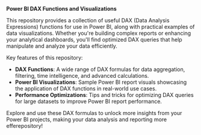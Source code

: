 
**Power BI DAX Functions and Visualizations**

This repository provides a collection of useful DAX (Data Analysis Expressions) functions for use in Power BI, along with practical examples of data visualizations. Whether you're building complex reports or enhancing your analytical dashboards, you'll find optimized DAX queries that help manipulate and analyze your data efficiently.

Key features of this repository:
- **DAX Functions**: A wide range of DAX formulas for data aggregation, filtering, time intelligence, and advanced calculations.
- **Power BI Visualizations**: Sample Power BI report visuals showcasing the application of DAX functions in real-world use cases.
- **Performance Optimizations**: Tips and tricks for optimizing DAX queries for large datasets to improve Power BI report performance.

Explore and use these DAX formulas to unlock more insights from your Power BI projects, making your data analysis and reporting more efferepository!

